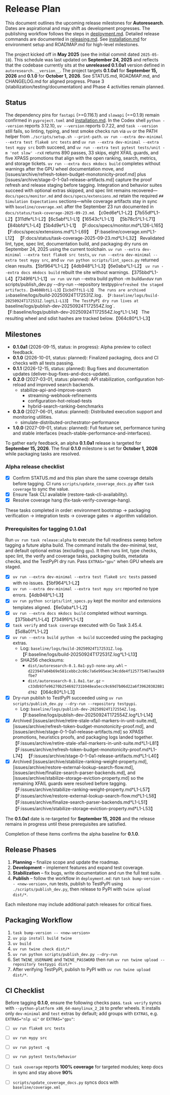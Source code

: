 # Release Plan

This document outlines the upcoming release milestones for **Autoresearch**.
Dates are aspirational and may shift as development progresses.
The publishing workflow follows the steps in
[deployment.md](deployment.md). Detailed release commands are documented in
[releasing.md](releasing.md). See
[installation.md](installation.md) for environment setup and
ROADMAP.md for high-level milestones.

The project kicked off in **May 2025** (see the initial commit dated
`2025-05-18`). This schedule was last updated on **September 24, 2025** and
reflects that the codebase currently sits at the **unreleased 0.1.0a1** version
defined in `autoresearch.__version__`. The project targets **0.1.0a1** for
**September 15, 2026** and **0.1.0** for **October 1, 2026**. See
STATUS.md, ROADMAP.md, and CHANGELOG.md for aligned progress. Phase 3
(stabilization/testing/documentation) and Phase 4 activities remain planned.

## Status

The dependency pins for `fastapi` (>=0.116.1) and `slowapi` (==0.1.9) remain
confirmed in `pyproject.toml` and [installation.md](installation.md). In the
Codex shell `python --version` reports 3.12.10, `uv --version` reports 0.7.22,
and `task --version` still fails, so linting, typing, and test smoke checks run
via `uv` or the PATH helper from `./scripts/setup.sh --print-path`.
`uv run --extra dev-minimal --extra test flake8 src tests` and `uv run --extra
dev-minimal --extra test mypy src` both succeed, and `uv run --extra test pytest
tests/unit -m 'not slow' -rxX` returns 890 passes, 33 skips, eight XFAIL guards,
and five XPASS promotions that align with the open ranking, search, metrics, and
storage tickets. `uv run --extra docs mkdocs build` completes without warnings
after the GPU wheel documentation move, and
[issues/archive/refresh-token-budget-monotonicity-proof.md] plus
[issues/archive/stage-0-1-0a1-release-artifacts.md] capture the proof refresh and
release staging before tagging. Integration and behavior suites succeed with
optional extras skipped, and spec lint remains recovered—`docs/specs/monitor.md`
and `docs/specs/extensions.md` retain the required `## Simulation Expectations`
sections—while coverage artifacts stay in sync with `baseline/coverage.xml`
after the September 23 run documented in `docs/status/task-coverage-2025-09-23.md`.
【c0ed6e†L1-L2】【7b55df†L1-L2】【311dfe†L1-L2】【6c5abf†L1-L1】【16543c†L1-L1】
【5b78c5†L1-L71】【84bbfd†L1-L4】【5b4d9e†L1-L1】
【F:docs/specs/monitor.md†L126-L165】【F:docs/specs/extensions.md†L1-L69】
【F:baseline/coverage.xml†L1-L12】
【F:docs/status/task-coverage-2025-09-23.md†L1-L32】
Revalidated lint, type, spec lint, documentation build, and packaging dry runs
on September 24, 2025 using the current toolchain. `uv run --extra
dev-minimal --extra test flake8 src tests`, `uv run --extra dev-minimal --extra
test mypy src`, and `uv run python scripts/lint_specs.py` returned clean
results.【5bf964†L1-L2】【4db948†L1-L3】【6e0aba†L1-L2】 `uv run --extra docs mkdocs
build` rebuilt the site without warnings.【375bbd†L1-L4】【7349f6†L1-L1】 `uv run
  `uv run --extra build python -m build` and
  `uv run scripts/publish_dev.py --dry-run --repository testpypi` refreshed the
  staged artifacts.【b4608b†L1-L3】【1cbd7f†L1-L3】 The runs are archived in
  `baseline/logs/build-20250924T172531Z.log`.
  【F:baseline/logs/build-20250924T172531Z.log†L1-L13】
  The TestPyPI dry run lives at
  `baseline/logs/publish-dev-20250924T172554Z.log`.
  【F:baseline/logs/publish-dev-20250924T172554Z.log†L1-L14】
The resulting wheel and sdist hashes are tracked below.【064c80†L1-L3】
## Milestones

- **0.1.0a1** (2026-09-15, status: in progress): Alpha preview to collect
  feedback.
- **0.1.0** (2026-10-01, status: planned): Finalized packaging, docs and CI
  checks with all tests passing.
- **0.1.1** (2026-12-15, status: planned): Bug fixes and documentation
  updates (deliver-bug-fixes-and-docs-update).
- **0.2.0** (2027-03-01, status: planned): API stabilization, configuration
  hot-reload and improved search backends.
  - stabilize-api-and-improve-search
    - streaming-webhook-refinements
    - configuration-hot-reload-tests
    - hybrid-search-ranking-benchmarks
- **0.3.0** (2027-06-01, status: planned): Distributed execution support and
  monitoring utilities.
  - simulate-distributed-orchestrator-performance
- **1.0.0** (2027-09-01, status: planned): Full feature set, performance
  tuning and stable interfaces
  (reach-stable-performance-and-interfaces).

To gather early feedback, an alpha **0.1.0a1** release is targeted for
**September 15, 2026**. The final **0.1.0** milestone is set for
**October 1, 2026** while packaging tasks are resolved.

### Alpha release checklist

- [x] Confirm STATUS.md and this plan share the same coverage details before
  tagging. CI runs `scripts/update_coverage_docs.py` after `task coverage` to
  sync the value.
- [x] Ensure Task CLI available (restore-task-cli-availability).
- [x] Resolve coverage hang (fix-task-verify-coverage-hang).

These tasks completed in order: environment bootstrap → packaging verification
→ integration tests → coverage gates → algorithm validation.

### Prerequisites for tagging 0.1.0a1

Run `uv run task release:alpha` to execute the full readiness sweep before
tagging a future alpha build. The command installs the dev-minimal, test, and
default optional extras (excluding `gpu`). It then runs lint, type checks, spec
lint, the verify and coverage tasks, packaging builds, metadata checks, and the
TestPyPI dry run. Pass `EXTRAS="gpu"` when GPU wheels are staged.

- [x] `uv run --extra dev-minimal --extra test flake8 src tests` passed with no
  issues.【5bf964†L1-L2】
- [x] `uv run --extra dev-minimal --extra test mypy src` reported no type
  errors.【4db948†L1-L3】
- [x] `uv run python scripts/lint_specs.py` kept the monitor and extensions
  templates aligned.【6e0aba†L1-L2】
- [x] `uv run --extra docs mkdocs build` completed without warnings.
  【375bbd†L1-L4】【7349f6†L1-L1】
- [x] `task verify` and `task coverage` executed with Go Task 3.45.4.
  【5d8a01†L1-L2】
- [x] `uv run --extra build python -m build` succeeded using the packaging
  extras.
  - Log: `baseline/logs/build-20250924T172531Z.log`.
    【F:baseline/logs/build-20250924T172531Z.log†L1-L13】
  - SHA256 checksums:
    - `dist/autoresearch-0.1.0a1-py3-none-any.whl` –
      `d223947a04b69e581cebbc2c66c7a6e995eac34cdde4f125775467aea269fbe7`
    - `dist/autoresearch-0.1.0a1.tar.gz` –
      `c33db93fe96270b254692731b948ea5ecc9c69d7b06d22a6f39620382881d762`
      【064c80†L1-L3】
- [x] Dry-run publish to TestPyPI succeeded using
  `uv run scripts/publish_dev.py --dry-run --repository testpypi`.
  - Log: `baseline/logs/publish-dev-20250924T172554Z.log`.
    【F:baseline/logs/publish-dev-20250924T172554Z.log†L1-L14】
- [x] Archived
  [issues/archive/retire-stale-xfail-markers-in-unit-suite.md],
  [issues/archive/refresh-token-budget-monotonicity-proof.md], and
  [issues/archive/stage-0-1-0a1-release-artifacts.md] so XPASS promotions,
  heuristics proofs, and packaging logs landed together.
  【F:issues/archive/retire-stale-xfail-markers-in-unit-suite.md†L1-L81】
  【F:issues/archive/refresh-token-budget-monotonicity-proof.md†L1-L74】
  【F:issues/archive/stage-0-1-0a1-release-artifacts.md†L1-L40】
- [x] Archived
  [issues/archive/stabilize-ranking-weight-property.md],
  [issues/archive/restore-external-lookup-search-flow.md],
  [issues/archive/finalize-search-parser-backends.md], and
  [issues/archive/stabilize-storage-eviction-property.md] so the remaining
  XFAIL guards were resolved before tagging.
  【F:issues/archive/stabilize-ranking-weight-property.md†L1-L57】
  【F:issues/archive/restore-external-lookup-search-flow.md†L1-L58】
  【F:issues/archive/finalize-search-parser-backends.md†L1-L51】
  【F:issues/archive/stabilize-storage-eviction-property.md†L1-L53】

The **0.1.0a1** date is re-targeted for **September 15, 2026** and the release
remains in progress until these prerequisites are satisfied.

Completion of these items confirms the alpha baseline for **0.1.0**.

## Release Phases

1. **Planning** – finalize scope and update the roadmap.
2. **Development** – implement features and expand test coverage.
3. **Stabilization** – fix bugs, write documentation and run the full test
   suite.
4. **Publish** – follow the workflow in `deployment.md`: run
   `task bump-version -- <new-version>`, run tests, publish to TestPyPI using
   `./scripts/publish_dev.py`, then release to PyPI with `twine upload dist/*`.

Each milestone may include additional patch releases for critical fixes.

## Packaging Workflow

1. `task bump-version -- <new-version>`
2. `uv pip install build twine`
3. `uv build`
4. `uv run twine check dist/*`
5. `uv run python scripts/publish_dev.py --dry-run`
6. Set `TWINE_USERNAME` and `TWINE_PASSWORD` then run
   `uv run twine upload --repository testpypi dist/*`
7. After verifying TestPyPI, publish to PyPI with
   `uv run twine upload dist/*`.

## CI Checklist

Before tagging **0.1.0**, ensure the following checks pass. `task verify`
syncs with `--python-platform x86_64-manylinux_2_28` to prefer wheels. It
installs only `dev-minimal` and `test` extras by default; add groups with
`EXTRAS`, e.g. `EXTRAS="nlp ui"` or `EXTRAS="gpu"`:

- [ ] `uv run flake8 src tests`
- [ ] `uv run mypy src`
- [ ] `uv run pytest -q`
- [ ] `uv run pytest tests/behavior`
- [ ] `task coverage` reports **100% coverage** for targeted modules; keep docs
  in sync and stay above **90%**
- [ ] `scripts/update_coverage_docs.py` syncs docs with
  `baseline/coverage.xml`

